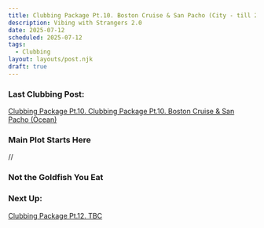 ```yaml
---
title: Clubbing Package Pt.10. Boston Cruise & San Pacho (City - till 2 AM)
description: Vibing with Strangers 2.0
date: 2025-07-12
scheduled: 2025-07-12
tags:
  - Clubbing
layout: layouts/post.njk
draft: true
---
```


<h3>Last Clubbing Post:</h3>
<a href="{{ '/posts/clubbingpackagept10/' | url }}">Clubbing Package Pt.10. Clubbing Package Pt.10. Boston Cruise & San Pacho (Ocean)</a>

<h3>Main Plot Starts Here</h3>

//

<h3>Not the Goldfish You Eat</h3>

<h3>Next Up:</h3>
<a href="{{ '/posts/clubbingpackagept12/' | url }}">Clubbing Package Pt.12. TBC</a>

